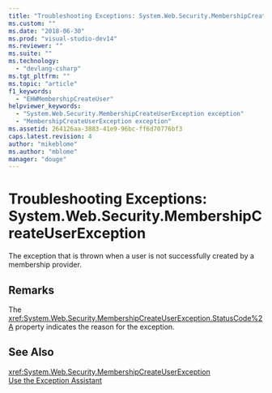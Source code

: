 ```yaml
---
title: "Troubleshooting Exceptions: System.Web.Security.MembershipCreateUserException | Microsoft Docs"
ms.custom: ""
ms.date: "2018-06-30"
ms.prod: "visual-studio-dev14"
ms.reviewer: ""
ms.suite: ""
ms.technology: 
  - "devlang-csharp"
ms.tgt_pltfrm: ""
ms.topic: "article"
f1_keywords: 
  - "EHWMembershipCreateUser"
helpviewer_keywords: 
  - "System.Web.Security.MembershipCreateUserException exception"
  - "MembershipCreateUserException exception"
ms.assetid: 264126aa-3883-41e9-96bc-ff6d70776bf3
caps.latest.revision: 4
author: "mikeblome"
ms.author: "mblome"
manager: "douge"
---
```

# Troubleshooting Exceptions: System.Web.Security.MembershipCreateUserException
The exception that is thrown when a user is not successfully created by a membership provider.  
  
## Remarks  
 The <xref:System.Web.Security.MembershipCreateUserException.StatusCode%2A> property indicates the reason for the exception.  
  
## See Also  
 <xref:System.Web.Security.MembershipCreateUserException>   
 [Use the Exception Assistant](http://msdn.microsoft.com/library/e0a78c50-7318-4d54-af51-40c00aea8711)